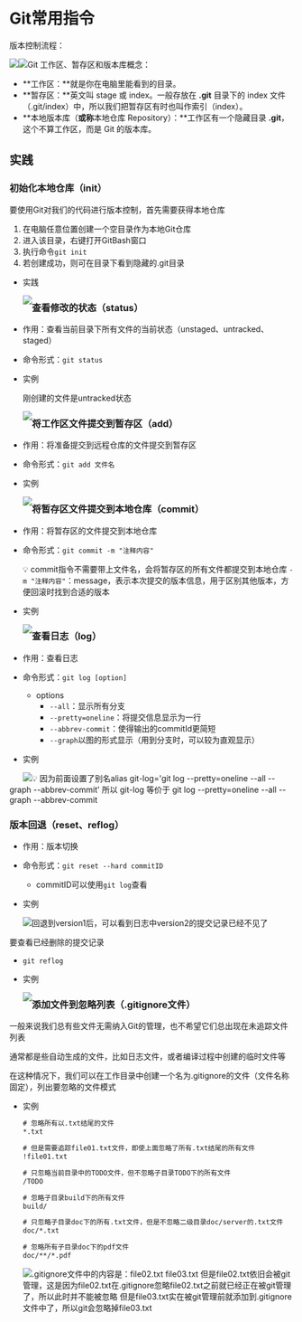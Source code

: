 # Git常用指令

版本控制流程：

<img src="./assets/Untitled.png" style="float: left">

<img src="./assets/Git常用指令/Untitled.png" style="float: left">

Git 工作区、暂存区和版本库概念：

- **工作区：**就是你在电脑里能看到的目录。
- **暂存区：**英文叫 stage 或 index。一般存放在 **.git** 目录下的 index 文件（.git/index）中，所以我们把暂存区有时也叫作索引（index）。
- **本地版本库（**或称**本地仓库 Repository）：**工作区有一个隐藏目录 **.git**，这个不算工作区，而是 Git 的版本库。

## 实践

### 初始化本地仓库（init）

要使用Git对我们的代码进行版本控制，首先需要获得本地仓库

1. 在电脑任意位置创建一个空目录作为本地Git仓库
2. 进入该目录，右键打开GitBash窗口
3. 执行命令`git init`
4. 若创建成功，则可在目录下看到隐藏的.git目录
- 实践
  
    <img src="./assets/Git常用指令/Untitled%201.png" style="float: left">

### 查看修改的状态（status）

- 作用：查看当前目录下所有文件的当前状态（unstaged、untracked、staged）
- 命令形式：`git status`
- 实例
  
    刚创建的文件是untracked状态
    
    <img src="./assets/Git常用指令/Untitled%202.png" style="float: left">

### 将工作区文件提交到暂存区（add）

- 作用：将准备提交到远程仓库的文件提交到暂存区
- 命令形式：`git add 文件名`
- 实例
  
    <img src="./assets/Git常用指令/Untitled%203.png" style="float: left">

### 将暂存区文件提交到本地仓库（commit）

- 作用：将暂存区的文件提交到本地仓库
- 命令形式：`git commit -m "注释内容"`
  
    💡 commit指令不需要带上文件名，会将暂存区的所有文件都提交到本地仓库
    `-m "注释内容"`：message，表示本次提交的版本信息，用于区别其他版本，方便回滚时找到合适的版本
    
    
- 实例
  
    <img src="./assets/Git常用指令/Untitled%204.png" style="float: left">

### 查看日志（log）

- 作用：查看日志
- 命令形式：`git log [option]`
    - options
        - `--all`：显示所有分支
        - `--pretty=oneline`：将提交信息显示为一行
        - `--abbrev-commit`：使得输出的commitId更简短
        - `--graph`以图的形式显示（用到分支时，可以较为直观显示）
- 实例
  
    <img src="./assets/Git常用指令/Untitled%205.png" style="float: left">

💡 因为前面设置了别名alias git-log='git log --pretty=oneline --all --graph --abbrev-commit'
所以 git-log 等价于 git log --pretty=oneline --all --graph --abbrev-commit


### 版本回退（reset、reflog）

- 作用：版本切换
- 命令形式：`git reset --hard commitID`
    - commitID可以使用`git log`查看
- 实例
  
    <img src="./assets/Git常用指令/Untitled%206.png" style="float: left">

回退到version1后，可以看到日志中version2的提交记录已经不见了

要查看已经删除的提交记录

- `git reflog`
- 实例
  
    <img src="./assets/Git常用指令/Untitled%207.png" style="float: left">

### 添加文件到忽略列表（.gitignore文件）

一般来说我们总有些文件无需纳入Git的管理，也不希望它们总出现在未追踪文件列表

通常都是些自动生成的文件，比如日志文件，或者编译过程中创建的临时文件等

在这种情况下，我们可以在工作目录中创建一个名为.gitignore的文件（文件名称固定），列出要忽略的文件模式

- 实例
  
    ```html
    # 忽略所有以.txt结尾的文件
    *.txt
    
    # 但是需要追踪file01.txt文件，即使上面忽略了所有.txt结尾的所有文件
    !file01.txt
    
    # 只忽略当前目录中的TODO文件，但不忽略子目录TODO下的所有文件
    /TODO
    
    # 忽略子目录build下的所有文件
    build/
    
    # 只忽略子目录doc下的所有.txt文件，但是不忽略二级目录doc/server的.txt文件
    doc/*.txt
    
    # 忽略所有子目录doc下的pdf文件
    doc/**/*.pdf
    ```
    
    <img src="./assets/Git常用指令/Untitled%208.png" style="float: left">
    
    .gitignore文件中的内容是：file02.txt file03.txt
    但是file02.txt依旧会被git管理，这是因为file02.txt在.gitignore忽略file02.txt之前就已经正在被git管理了，所以此时并不能被忽略
    但是file03.txt实在被git管理前就添加到.gitignore文件中了，所以git会忽略掉file03.txt